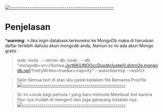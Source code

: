 [![-----------------------------------------------------](https://raw.githubusercontent.com/andreasbm/readme/master/assets/lines/colored.png)](#table-of-contents)
# Penjelasan 
 
***warning**: >Jika ingin database terkoneksi ke MongoDb 
maka di haruskan daftar terlebih dahulu 
akun mongodb anda, Namun sc ini ada akun
Mongo gratis :

> web: node . --server
> db: node . --db "mongodb+srv://botwa:Jxrt6KiUNOOccDuo@cluster0.dytrn2e.mongodb.net/?retryWrites=true&w=majority" --autocleartmp --restrict


>Salin Semua text di atas lalu paste kedalam file 
>Bernama Procfile
[![-----------------------------------------------------](https://raw.githubusercontent.com/andreasbm/readme/master/assets/lines/colored.png)](#table-of-contents)

>Sc ini cocok bagi pemula / yang baru memulai 
>Membuat bot karena fitur nya mudah di mengerti
>dan juga gampang instalasi nya
[![-----------------------------------------------------](https://raw.githubusercontent.com/andreasbm/readme/master/assets/lines/colored.png)](#table-of-contents)
 
